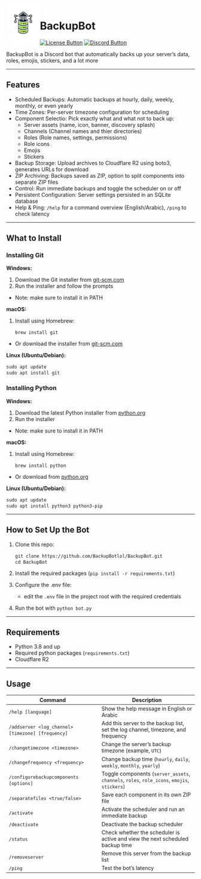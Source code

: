 [License Button]: https://img.shields.io/badge/License-Apache_2.0-green?logo=apache&logoColor=white
[License Link]: https://github.com/BackupBotlol/BackupBot/blob/main/LICENSE 'Apache 2.0 License.'
[Discord Button]: https://img.shields.io/discord/1350036500921716756.svg?label=&logo=discord&logoColor=ffffff&color=7389D8&labelColor=6A7EC2
[Discord Link]: https://discord.gg/Xnh5ckQVyV 'Our discord server.'

<img align="left" width="90" height="100" src="icon/BackupBot.png">


# BackupBot
[![License Button]][License Link]
[![Discord Button]][Discord Link]

BackupBot is a Discord bot that automatically backs up your server’s data, roles, emojis, stickers, and a lot more

---

## Features

- Scheduled Backups: Automatic backups at hourly, daily, weekly, monthly, or even yearly
- Time Zones: Per-server timezone configuration for scheduling
- Component Selectio: Pick exactly what and what not to back up:
  - Server assets (name, icon, banner, discovery splash)  
  - Channels (Channel names and thier directories)
  - Roles (Role names, settings, permissions)  
  - Role icons
  - Emojis  
  - Stickers  
- Backup Storage: Upload archives to Cloudflare R2 using boto3, generates URLs for download
- ZIP Archiving: Backups saved as ZIP, option to split components into separate ZIP files
- Control: Run immediate backups and toggle the scheduler on or off
- Persistent Configuration: Server settings persisted in an SQLite database
- Help & Ping: `/help` for a command overview (English/Arabic), `/ping` to check latency

---

## What to Install

### Installing Git

**Windows:**
1. Download the Git installer from [git-scm.com](https://git-scm.com/download/win)
2. Run the installer and follow the prompts
- Note: make sure to install it in PATH

**macOS:**
1. Install using Homebrew:
   ```
   brew install git
   ```
- Or download the installer from [git-scm.com](https://git-scm.com/download/mac)

**Linux (Ubuntu/Debian):**
```
sudo apt update
sudo apt install git
```

### Installing Python

**Windows:**
1. Download the latest Python installer from [python.org](https://www.python.org/downloads/)
2. Run the installer
- Note: make sure to install it in PATH

**macOS:**
1. Install using Homebrew:
   ```
   brew install python
   ```
- Or download from [python.org](https://www.python.org/downloads/)

**Linux (Ubuntu/Debian):**
```
sudo apt update
sudo apt install python3 python3-pip
```

---

## How to Set Up the Bot

1. Clone this repo:
   ```
   git clone https://github.com/BackupBotlol/BackupBot.git
   cd BackupBot
   ```
3. Install the required packages (`pip install -r requirements.txt`)

4. Configure the .env file:

   - edit the `.env` file in the project root with the required credentials

5. Run the bot with `python bot.py`

---

## Requirements

- Python 3.8 and up
- Required python packages (`requirements.txt`)
- Cloudflare R2

---

## Usage

| Command | Description |
|---------|-------------|
| `/help [language]` | Show the help message in English or Arabic |
| `/addserver <log_channel> [timezone] [frequency]` | Add this server to the backup list, set the log channel, timezone, and frequency |
| `/changetimezone <timezone>` | Change the server’s backup timezone (example, `UTC`) |
| `/changefrequency <frequency>` | Change backup time (`hourly`, `daily`, `weekly`, `monthly`, `yearly`) |
| `/configurebackupcomponents [options]` | Toggle components (`server_assets`, `channels`, `roles`, `role_icons`, `emojis`, `stickers`) |
| `/separatefiles <true/false>` | Save each component in its own ZIP file |
| `/activate` | Activate the scheduler and run an immediate backup |
| `/deactivate` | Deactivate the backup scheduler |
| `/status` | Check whether the scheduler is active and view the next scheduled backup time |
| `/removeserver` | Remove this server from the backup list |
| `/ping` | Test the bot’s latency |
